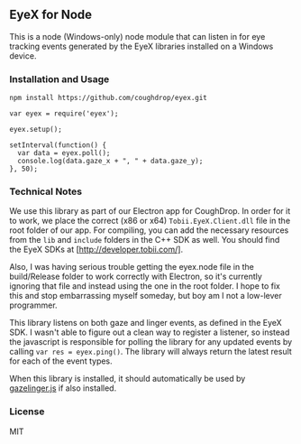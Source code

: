 ## EyeX for Node

This is a node (Windows-only) node module that can listen in for eye tracking events
generated by the EyeX libraries installed on a Windows device.

### Installation and Usage

`npm install https://github.com/coughdrop/eyex.git`

```
var eyex = require('eyex');

eyex.setup();

setInterval(function() {
  var data = eyex.poll();
  console.log(data.gaze_x + ", " + data.gaze_y);
}, 50);
```

### Technical Notes
We use this library as part of our Electron app for CoughDrop. In order for it to work,
we place the correct (x86 or x64) `Tobii.EyeX.Client.dll` file in the root folder of our
app. For compiling, you can add the necessary resources from the `lib` and `include` folders
in the C++ SDK as well. You should find the EyeX SDKs at [http://developer.tobii.com/].

Also, I was having serious trouble getting the eyex.node file in the build/Release folder to work
correctly with Electron, so it's currently ignoring that file and instead using the one in the root
folder. I hope to fix this and stop embarrassing myself someday, but boy am I not
a low-lever programmer.

This library listens on both gaze and linger events, as defined in the EyeX SDK. I wasn't able
to figure out a clean way to register a listener, so instead the javascript is responsible
for polling the library for any updated events by calling `var res = eyex.ping()`. The 
library will always return the latest
result for each of the event types.

When this library is installed, it should automatically be used by 
[gazelinger.js](https://github.com/CoughDrop/gazelinger) if also installed.

### License

MIT
